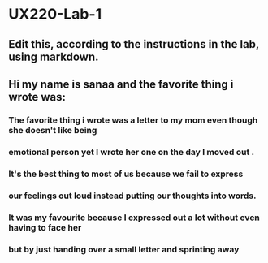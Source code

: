 # UX220-Lab-1
## Edit this, according to the instructions in the lab, using markdown.


## Hi my name is sanaa and the favorite thing i wrote was:

### The favorite thing i wrote was a letter to my mom even though she doesn't like being 
### emotional person yet I wrote her one on the day I moved out .
### It's the best thing to most of us because we fail to express 
### our feelings out loud instead putting our thoughts into words.
### It was my favourite because I expressed out a lot without even having to face her
### but by just handing over a small letter and sprinting away
